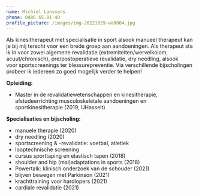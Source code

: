 ```yaml
---
name: Michiel Lanssens
phone: 0486 65.81.40
profile_picture: /images/img-20221029-wa0004.jpg
---
```

Als kinesitherapeut met specialisatie in sport alsook manueel therapeut kan je bij mij terecht voor een brede groep aan aandoeningen. Als therapeut sta ik in voor zowel algemene revalidatie (extremiteiten/wervelkolom, acuut/chronisch), pre/postoperatieve revalidatie, dry needling, alsook voor sportscreenings ter blessurepreventie. Via verschillende bijscholingen probeer ik iedereen zo goed mogelijk verder te helpen!

**O﻿pleiding:**

* Master in de revalidatiewetenschappen en kinesitherapie, afstudeerrichting musculoskeletale aandoeningen en sportkinesitherapie (2019, UHasselt)

**Specialisaties en bijscholing:**

* manuele therapie (2020)
* dry needling (2020)
* sportscreening & -revalidatie: voetbal, atletiek
* looptechnische screening
* c﻿ursus sporttaping en elastisch tapen (2018)
* shoulder and hip (mal)adaptations in sports (2018)
* P﻿owertalk: klinisch onderzoek van de schouder (2021)
* b﻿lijven bewegen met Parkinson (2021)
* k﻿rachttraining voor hardlopers (2021)
* c﻿ardiale revalidatie (2021)